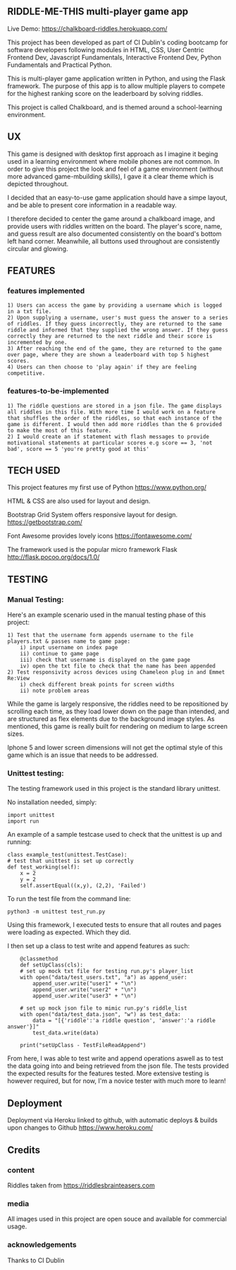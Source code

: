 
## RIDDLE-ME-THIS multi-player game app
Live Demo: https://chalkboard-riddles.herokuapp.com/

This project has been developed as part of CI Dublin's coding bootcamp for software developers following modules in HTML, CSS, User Centric Frontend Dev, Javascript Fundamentals, Interactive Frontend Dev, Python Fundamentals and Practical Python. 

This is multi-player game application written in Python, and using the Flask framework. The purpose of this app is to allow multiple players to compete for the highest ranking score on the leaderboard by solving riddles. 

This project is called Chalkboard, and is themed around a school-learning environment. 

## UX
This game is designed with desktop first approach as I imagine it beging used in a learning environment where mobile phones are not common. In order to give this project the look and feel of a game environment (without more advanced game-mbuilding skills), I gave it a clear theme which is depicted throughout. 

I decided that an easy-to-use game application should have a simpe layout, and be able to present core information in a readable way. 

I therefore decided to center the game around a chalkboard image, and provide users with riddles written on the board. The player's score, name, and guess result are also documented consistently on the board's bottom left hand corner. Meanwhile, all buttons used throughout are consistently circular and glowing.  

## FEATURES

### features implemented

    1) Users can access the game by providing a username which is logged in a txt file. 
    2) Upon supplying a username, user's must guess the answer to a series of riddles. If they guess incorrectly, they are returned to the same riddle and informed that they supplied the wrong answer. If they guess correctly they are returned to the next riddle and their score is incremented by one. 
    3) After reaching the end of the game, they are returned to the game over page, where they are shown a leaderboard with top 5 highest scores. 
    4) Users can then choose to 'play again' if they are feeling competitive.

### features-to-be-implemented

    1) The riddle questions are stored in a json file. The game displays all riddles in this file. With more time I would work on a feature that shuffles the order of the riddles, so that each instance of the game is different. I would then add more riddles than the 6 provided to make the most of this feature.
    2) I would create an if statement with flash messages to provide motivational statements at particular scores e.g score == 3, 'not bad', score == 5 'you're pretty good at this'

## TECH USED
This project features my first use of Python https://www.python.org/

HTML & CSS are also used for layout and design.

Bootstrap Grid System offers responsive layout for design. https://getbootstrap.com/ 

Font Awesome provides lovely icons https://fontawesome.com/

The framework used is the popular micro framework Flask http://flask.pocoo.org/docs/1.0/

## TESTING 

### Manual Testing: 

Here's an example scenario used in the manual testing phase of this project: 

    1) Test that the username form appends username to the file players.txt & passes name to game page:
        i) input username on index page 
        ii) continue to game page
        iii) check that username is displayed on the game page
        iv) open the txt file to check that the name has been appended
    2) Test responsivity across devices using Chameleon plug in and Emmet Re:View
        i) check different break points for screen widths
        ii) note problem areas

While the game is largely responsive, the riddles need to be repositioned by scrolling each time, as they load lower down on the page than intended, and are structured as flex elements due to the background image styles. As mentioned, this game is really built for rendering on medium to large screen sizes. 

Iphone 5 and lower screen dimensions will not get the optimal style of this game which is an issue that needs to be addressed.  

### Unittest testing: 

The testing framework used in this project is the standard library unittest. 

No installation needed, simply: 

    import unittest
    import run

An example of a sample testcase used to check that the unittest is up and running: 

    class example_test(unittest.TestCase):
    # test that unittest is set up correctly
    def test_working(self):
        x = 2
        y = 2
        self.assertEqual((x,y), (2,2), 'Failed')

To run the test file from the command line: 

    python3 -m unittest test_run.py
    
Using this framework, I executed tests to ensure that all routes and pages were loading as expected. Which they did. 

I then set up a class to test write and append features as such: 

        @classmethod
        def setUpClass(cls): 
        # set up mock txt file for testing run.py's player_list
        with open("data/test_users.txt", "a") as append_user:
            append_user.write("user1" + "\n")  
            append_user.write("user2" + "\n")
            append_user.write("user3" + "\n")

        # set up mock json file to mimic run.py's riddle_list
        with open("data/test_data.json", "w") as test_data:
            data = "[{'riddle':'a riddle question', 'answer':'a riddle answer'}]"
            test_data.write(data)
        
        print("setUpClass - TestFileReadAppend")

From here, I was able to test write and append operations aswell as to test the data going into and being retrieved from the json file. The tests provided the expected results for the features tested. More extensive testing is however required, but for now, I'm a novice tester with much more to learn! 

## Deployment 
Deployment via Heroku linked to github, with automatic deploys & builds upon changes to Github
https://www.heroku.com/

## Credits 
### content
Riddles taken from https://riddlesbrainteasers.com 

### media 
All images used in this project are open souce and available for commercial usage. 

### acknowledgements 
Thanks to CI Dublin 
